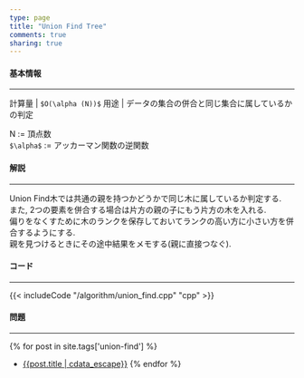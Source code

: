 ```yaml
---
type: page
title: "Union Find Tree"
comments: true
sharing: true
---
```


#### 基本情報
  
***

計算量 | `$O(\alpha (N))$`
用途 | データの集合の併合と同じ集合に属しているかの判定
  
N := 頂点数  
`$\alpha$` := アッカーマン関数の逆関数

  
#### 解説

***

Union Find木では共通の親を持つかどうかで同じ木に属しているか判定する.  
また, 2つの要素を併合する場合は片方の親の子にもう片方の木を入れる.  
偏りをなくすために木のランクを保存しておいてランクの高い方に小さい方を併合するようにする.  
親を見つけるときにその途中結果をメモする(親に直接つなぐ).

#### コード

***

{{< includeCode "/algorithm/union_find.cpp" "cpp" >}}


#### 問題

***  
{% for post in site.tags['union-find'] %}
* [{{post.title | cdata_escape}}]({{post.url}})
{% endfor %}
